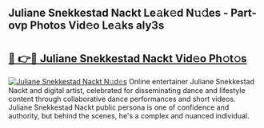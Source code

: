 ## Juliane Snekkestad Nackt Le𝚊k𝚎d N𝚞𝚍es - Part-ovp Photos Vid𝚎o Le𝚊ks aly3s

# <h2><a href="http://fb8rvk.evod.top/?m=Juliane+Snekkestad+Nackt">🔗 👉🔴 Juliane Snekkestad Nackt Vid𝚎o Ph𝚘t𝚘s</a></h2>

[![Juliane Snekkestad Nackt N𝚞d𝚎s](https://i.imgur.com/8V9OHl7.gif)](http://fb8rvk.evod.top/?m=Juliane+Snekkestad+Nackt)
Online entertainer Juliane Snekkestad Nackt and digital artist, celebrated for disseminating dance and lifestyle content through collaborative dance performances and short videos. Juliane Snekkestad Nackt public persona is one of confidence and authority, but behind the scenes, he's a complex and nuanced individual. 
